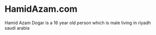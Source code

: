 # HamidAzam.com
Hamid Azam Dogar is a 16 year old person which is male living in riyadh saudi arabia
